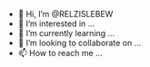- 👋 Hi, I’m @RELZISLEBEW
- 👀 I’m interested in ...
- 🌱 I’m currently learning ...
- 💞️ I’m looking to collaborate on ...
- 📫 How to reach me ...

<!---
RELZISLEBEW/RELZISLEBEW is a ✨ special ✨ repository because its `README.md` (this file) appears on your GitHub profile.
You can click the Preview link to take a look at your changes.
--->
